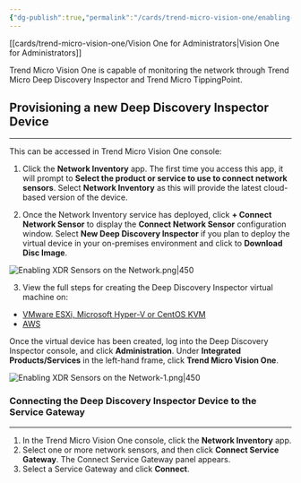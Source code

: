 ```yaml
---
{"dg-publish":true,"permalink":"/cards/trend-micro-vision-one/enabling-xdr-sensors-on-the-network/"}
---
```


[[cards/trend-micro-vision-one/Vision One for Administrators\|Vision One for Administrators]]

Trend Micro Vision One is capable of monitoring the network through Trend Micro Deep Discovery Inspector and Trend Micro TippingPoint.
## Provisioning a new Deep Discovery Inspector Device
---
This can be accessed in Trend Micro Vision One console:

1. Click the **Network Inventory** app. The first time you access this app, it will prompt to **Select the product or service to use to connect network sensors**. Select **Network Inventory** as this will provide the latest cloud-based version of the device.

2. Once the Network Inventory service has deployed, click **+ Connect Network Sensor** to display the **Connect Network Sensor** configuration window. Select **New Deep Discovery Inspector** if you plan to deploy the virtual device in your on-premises environment and click to **Download Disc Image**.

![Enabling XDR Sensors on the Network.png|450](/img/user/cards/trend-micro-vision-one/images/Enabling%20XDR%20Sensors%20on%20the%20Network.png)

3. View the full steps for creating the Deep Discovery Inspector virtual machine on:

- [VMware ESXi, Microsoft Hyper-V or CentOS KVM](https://docs.trendmicro.com/en-us/enterprise/trend-micro-vision-one/networksecurityopera/network-inventory/connecting-and-deplo/deploying-a-deep-dis.aspx)
- [AWS](https://docs.trendmicro.com/en-us/enterprise/trend-micro-vision-one/networksecurityopera/network-inventory/connecting-and-deplo/deploying-a-deep-dis_001.aspx) 

Once the virtual device has been created, log into the Deep Discovery Inspector console, and click **Administration**. Under **Integrated Products/Services** in the left-hand frame, click **Trend Micro Vision One**.

![Enabling XDR Sensors on the Network-1.png|450](/img/user/cards/trend-micro-vision-one/Enabling%20XDR%20Sensors%20on%20the%20Network-1.png)
### Connecting the Deep Discovery Inspector Device to the Service Gateway
---
1. In the Trend Micro Vision One console, click the **Network Inventory** app.
2. Select one or more network sensors, and then click **Connect Service Gateway**. The Connect Service Gateway panel appears.
3. Select a Service Gateway and click **Connect**.



